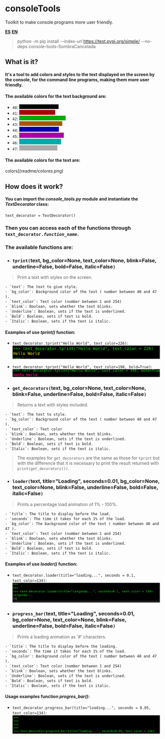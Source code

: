 # consoleTools
Toolkit to make console programs more user friendly.


**[ES](/README.MD)**
**[EN](README_en.MD)**

> python -m pip install --index-url https://test.pypi.org/simple/ --no-deps console-tools-SombraCancelada

## **What is it?**

#### It's a tool to add colors and styles to the text displayed on the screen by the console, for the command line programs, making them more user friendly.

#### The available colors for the text background are: 
- `40`: ![colorBlack!](readme/negro.png)
- `41`: ![red color!](readme/rojo.png)
- `42`: ![green color!](readme/verde.png)
- `43`: ![Narnja color!](readme/naranja.png)
- `44`: ![blue color!](readme/azul.png)
- `45`: ![pink color](readme/morado.png)
- `46`: ![light blue color](readme/celeste.png)
- `47`: ![beige color](readme/beige.png)

#### The available colors for the text are:
colors](readme/colores.png)

## How does it work?

#### You can import the *console_tools.py* module and instantiate the *TextDecorator* class:
`text_decorator = TextDecorator()`
### Then you can access each of the functions through `text_decorator.`*`function_name`*.

### The available functions are:

- ### `tprint(`text, bg\_color=None, text\_color=None, blink=False, underline=False, bold=False, italic=False`)`
> Print a text with styles on the screen.

    - `text`: The text to give style.
    - `bg_color`: Background color of the text ( number between 40 and 47 ).
    - `text_color`: Text color (number between 1 and 254)
    - `blink`: Boolean, sets whether the text blinks.
    - `Underline`: Boolean, sets if the text is underlined.
    - `Bold`: Boolean, sets if text is bold.
    - `Italic`: Boolean, sets if the text is italic.
#### Examples of use *tprint()* function:
- `text_decorator.tprint("Hello World", text_color=226)`: ![tprint yellow text!](readme/tprint_text_yellow.png)
- `text_decorator.tprint("Hello World", text_color=198, bold=True)`: ![tprint red and bold text!](readme/tprint_text_red_bold.png)



- ### `get_decorators(`text, bg\_color=None, text\_color=None, blink=False, underline=False, bold=False, italic=False`)`
> Returns a text with styles included. 

    - `text`: The text to style.
    - `bg_color`: Background color of the text ( number between 40 and 47 ).
    - `text_color`: Text color
    - `blink`: Boolean, sets whether the text blinks.
    - `Underline`: Boolean, sets if the text is underlined.
    - `Bold`: Boolean, sets if text is bold.
    - `Italic`: Boolean, sets if the text is italic.

> The examples for `get_decorators` are the same as those for `tprint` but with the difference that it is necessary to print the result returned with `print(get_decorators())`.


- ### `loader(`text, title="Loading", seconds=0.01, bg\_color=None, text\_color=None, blink=False, underline=False, bold=False, italic=False`)`
> Prints a percentage load animation of 1% - 100%. 

    - `title`: The title to display before the load.
    - `seconds`: The time it takes for each 1% of the load.
    - `bg_color`: The background color of the text ( number between 40 and 47 ).
    - `text_color`: Text color (number between 1 and 254)
    - `blink`: Boolean, sets whether the text blinks.
    - `Underline`: Boolean, sets if the text is underlined.
    - `Bold`: Boolean, sets if text is bold.
    - `Italic`: Boolean, sets if the text is italic.
#### Examples of use *loader()* function:
- `text_decorator.loader(title="loading...", seconds = 0.1, text_color=134)`: ![loader purple text!](readme/loader.gif)


- ### `progress_bar(`text, title="Loading", seconds=0.01, bg\_color=None, text\_color=None, blink=False, underline=False, bold=False, italic=False`)`
> Prints a loading animation as '#' characters. 

    - `title`: The title to display before the loading.
    - `seconds`: The time it takes for each 1% of the load.
    - `bg_color`: Background color of the text ( number between 40 and 47 ).
    - `text_color`: Text color (number between 1 and 254)
    - `blink`: Boolean, sets whether the text blinks.
    - `Underline`: Boolean, sets if the text is underlined.
    - `Bold`: Boolean, sets if text is bold.
    - `Italic`: Boolean, sets if the text is italic.
#### Usage examples function *progres_bar()*:
- `text_decorator.progress_bar(title="loading...", seconds = 0.05, text_color=134)`: ![progress\_bar purple text!](readme/progress_bar.gif)

